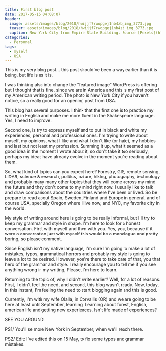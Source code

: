 ```yaml
---
title: First blog post
date: 2017-05-15 04:08:07
header:
  image: assets/images/blog/2018/hwijjf7rwopgej1nb4zb_img_3773.jpg
  teaser: assets/images/blog/2018/hwijjf7rwopgej1nb4zb_img_3773.jpg
  caption: New York City from Empire State Building. Source [Pexels](https://www.pexels.com/photo/aerial-america-architecture-buildings-515996/).
categories:
  - Personal
tags:
  - myself
  - USA
---
```

This is my very blog post… this post should've been a way earlier than it is being, but life is as it is.

I was thinking also into change the "featured image" WordPress is offering but I thought that is fine, since we are in America and this is my first post of my American writing period. The photo is New York City if you haven't notice, so a really good for an opening post from USA.

This blog has several purposes. I think that the first one is to practice my writing in English and make me more fluent in the Shakespeare language. Yes, I need to improve.

Second one, is try to express myself and to put in black and white my experiences, personal and professional ones. I'm trying to write about myself, my opinions, what I like and what I don't like (or hate), my hobbies and last but not least my profession. Summing it up, what it seemed as a good idea in the moment I wrote about it, so don't take it too seriously, perhaps my ideas have already evolve in the moment you're reading about them.

So, what kind of topics can you expect here? Forestry, GIS, remote sensing, LiDAR, science & research, politics, nature, hiking, photography, technology and probably many many other topics that they will come across my mind the future and they don't come to my mind right now. I usually like to talk and draw comparisons about the countries where I've been or lived. So be prepare to read about Spain, Sweden, Finland and Europe in general, and of course USA, specially Oregon where I live now, and NYC, my favorite city in the world.

My style of writing around here is going to be really informal, but I'll try to keep my grammar and style in shape. I'm here to look for a honest conversation. First with myself and then with you. Yes, you, because if it were a conversation just with myself this would be a monologue and pretty boring, so please comment.

Since English isn't my native language, I'm sure I'm going to make a lot of mistakes, typos, grammatical horrors and probably my style is going to leave a lot to be desired. However, you're there to take care of that, you that hero of the grammar and style. I really encourage you to tell me if you see anything wrong in my writing, Please, I'm here to learn.

Returning to the topic of, why I didn't write earlier? Well, for a lot of reasons. First, I didn't feel the need, and second, this blog wasn't ready. Now, today, in this instant, I'm feeling the need to start blogging again and this is good.

Currently, I'm with my wife Olalla, in Corvallis (OR) and we are going to be here at least until September, learning. Learning about forest, English, american life and getting new experiences. Isn't life made of experiences?

SEE YOU AROUND!

PS1/ You'll se more New York in September, when we'll reach there.

PS2/ Edit: I've edited this on 15 May, to fix some typos and grammar mistakes.
